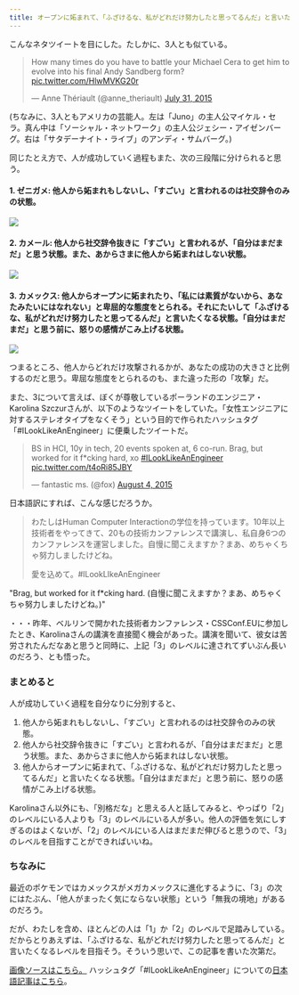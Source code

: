 ```yaml
---
title: オープンに妬まれて、「ふざけるな、私がどれだけ努力したと思ってるんだ」と言いたくなるレベルを目指そう
---
```


こんなネタツイートを目にした。たしかに、3人とも似ている。

<blockquote class="twitter-tweet" lang="en"><p lang="en" dir="ltr">How many times do you have to battle your Michael Cera to get him to evolve into his final Andy Sandberg form? <a href="http://t.co/HlwMVKG20r">pic.twitter.com/HlwMVKG20r</a></p>&mdash; Anne Thériault (@anne_theriault) <a href="https://twitter.com/anne_theriault/status/627168315237134336">July 31, 2015</a></blockquote>

(ちなみに、3人ともアメリカの芸能人。左は「Juno」の主人公マイケル・セラ。真ん中は「ソーシャル・ネットワーク」の主人公ジェシー・アイゼンバーグ。右は「サタデーナイト・ライブ」のアンディ・サムバーグ。)

同じたとえ方で、人が成功していく過程もまた、次の三段階に分けられると思う。

#### 1. ゼニガメ: 他人から妬まれもしないし、「すごい」と言われるのは社交辞令のみの状態。

![](http://chibicode.com/assets/images/jealousy/007.png)

#### 2. カメール: 他人から社交辞令抜きに「すごい」と言われるが、「自分はまだまだ」と思う状態。また、あからさまに他人から妬まれはしない状態。

![](http://chibicode.com/assets/images/jealousy/008.png)

#### 3. カメックス: 他人からオープンに妬まれたり、「私には素質がないから、あなたみたいにはなれない」と卑屈的な態度をとられる。それにたいして「ふざけるな、私がどれだけ努力したと思ってるんだ」と言いたくなる状態。「自分はまだまだ」と思う前に、怒りの感情がこみ上げる状態。

![](http://chibicode.com/assets/images/jealousy/009.png)

つまるところ、他人からどれだけ攻撃されるかが、あなたの成功の大きさと比例するのだと思う。卑屈な態度をとられるのも、また違った形の「攻撃」だ。

また、3について言えば、ぼくが尊敬しているポーランドのエンジニア・Karolina Szczurさんが、以下のようなツイートをしていた。「女性エンジニアに対するステレオタイプをなくそう」という目的で作られたハッシュタグ「#ILookLikeAnEngineer」に便乗したツイートだ。

<blockquote class="twitter-tweet" data-conversation="none" lang="en"><p lang="en" dir="ltr">BS in HCI, 10y in tech, 20 events spoken at, 6 co-run. Brag, but worked for it f*cking hard, xo <a href="https://twitter.com/hashtag/ILookLikeAnEngineer?src=hash">#ILookLikeAnEngineer</a> <a href="http://t.co/t4oRi85JBY">pic.twitter.com/t4oRi85JBY</a></p>&mdash; fantastic ms. (@fox) <a href="https://twitter.com/fox/status/628499258963009536">August 4, 2015</a></blockquote>

日本語訳にすれば、こんな感じだろうか。

> わたしはHuman Computer Interactionの学位を持っています。10年以上技術者をやってきて、20もの技術カンファレンスで講演し、私自身6つのカンファレンスを運営しました。自慢に聞こえますか？まあ、めちゃくちゃ努力しましたけどね。
>
> 愛を込めて。#ILookLIkeAnEngineer

"Brag, but worked for it f*cking hard. (自慢に聞こえますか？まあ、めちゃくちゃ努力しましたけどね。)"

・・・昨年、ベルリンで開かれた技術者カンファレンス・CSSConf.EUに参加したとき、Karolinaさんの講演を直接聞く機会があった。講演を聞いて、彼女は苦労されたんだなあと思うと同時に、上記「3」のレベルに達されてずいぶん長いのだろう、とも悟った。

### まとめると

人が成功していく過程を自分なりに分別すると、

1. 他人から妬まれもしないし、「すごい」と言われるのは社交辞令のみの状態。
2. 他人から社交辞令抜きに「すごい」と言われるが、「自分はまだまだ」と思う状態。また、あからさまに他人から妬まれはしない状態。
3. 他人からオープンに妬まれて、「ふざけるな、私がどれだけ努力したと思ってるんだ」と言いたくなる状態。「自分はまだまだ」と思う前に、怒りの感情がこみ上げる状態。

Karolinaさん以外にも、「別格だな」と思える人と話してみると、やっぱり「2」のレベルにいる人よりも「3」のレベルにいる人が多い。他人の評価を気にしすぎるのはよくないが、「2」のレベルにいる人はまだまだ伸びると思うので、「3」のレベルを目指すことができればいいね。

### ちなみに

最近のポケモンではカメックスがメガカメックスに進化するように、「3」の次にはたぶん、「他人がまったく気にならない状態」という「無我の境地」があるのだろう。

だが、わたしを含め、ほとんどの人は「1」か「2」のレベルで足踏みしている。だからとりあえずは、「ふざけるな、私がどれだけ努力したと思ってるんだ」と言いたくなるレベルを目指そう。そういう思いで、この記事を書いた次第だ。

[画像ソースはこちら。](http://www.pokemon.com/us/pokedex/) ハッシュタグ「#ILookLikeAnEngineer」についての[日本語記事はこちら](http://jp.techcrunch.com/2015/08/04/20150803ilooklikeanengineer-aims-to-spread-awareness-about-gender-diversity-in-tech/)。
